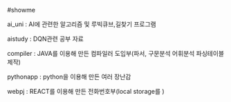 #showme

ai_uni : AI에 관련한 알고리즘 및 루빅큐브,길찾기 프로그램

aistudy : DQN관련 공부 자료

compiler : JAVA를 이용해 만든 컴파일러 도입부(파서, 구문분석 어휘분석 파싱테이블 제작)

pythonapp : python을 이용해 만든 여러 장난감

webpj : REACT를 이용해 만든 전화번호부(local storage를 )
